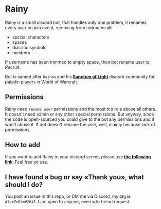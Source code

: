 # Rainy

Rainy is a small discord bot, that handles only one problem, it renames every user on join event, removing from nickname all:

 - special characters
 - spaces
 - diacritic symbols
 - numbers
 
If username has been trimmed to empty space, then bot rename user to *Recruit*.
 
Bot is named after `Rainon` and his [**Sanctum of Light**](https://discord.gg/yAhvHbM) discord community for paladin players in World of Warcraft.

## Permissions

Rainy need `rename user` permissions and the most top role above all others. It doesn't need admin or any other special permissions. But anyway, since the code is open-sourced you could give to the bot any permissions and it won't abuse it.
If bot doesn't rename the user, well, mainly because lack of permissions.


## How to add

If you want to add Rainy to your discord server, please use **[the following link](https://discord.com/oauth2/authorize?client_id=760782052986978335&scope=bot)**. Feel free yo use.

## I have found a bug or say «Thank you», what should I do?

You post an issue in this repo, or DM me via Discord, my tag is: `AlexZeDim#2645`. I am open to anyone, even w/o friend request.
